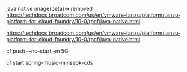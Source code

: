 java native image(beta)-> removed https://techdocs.broadcom.com/us/en/vmware-tanzu/platform/tanzu-platform-for-cloud-foundry/10-0/tpcf/java-native.html

https://techdocs.broadcom.com/us/en/vmware-tanzu/platform/tanzu-platform-for-cloud-foundry/10-0/tpcf/java-native.html

 cf push --no-start -m 5G 

 cf start spring-music-minseok-cds